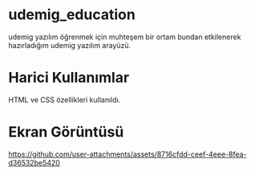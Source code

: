 # udemig_education

udemig yazılım öğrenmek için muhteşem bir ortam bundan etkilenerek hazırladığım udemig yazılım arayüzü.

# Harici Kullanımlar

HTML ve CSS özellikleri kullanıldı.

# Ekran Görüntüsü

https://github.com/user-attachments/assets/8716cfdd-ceef-4eee-8fea-d36532be5420

